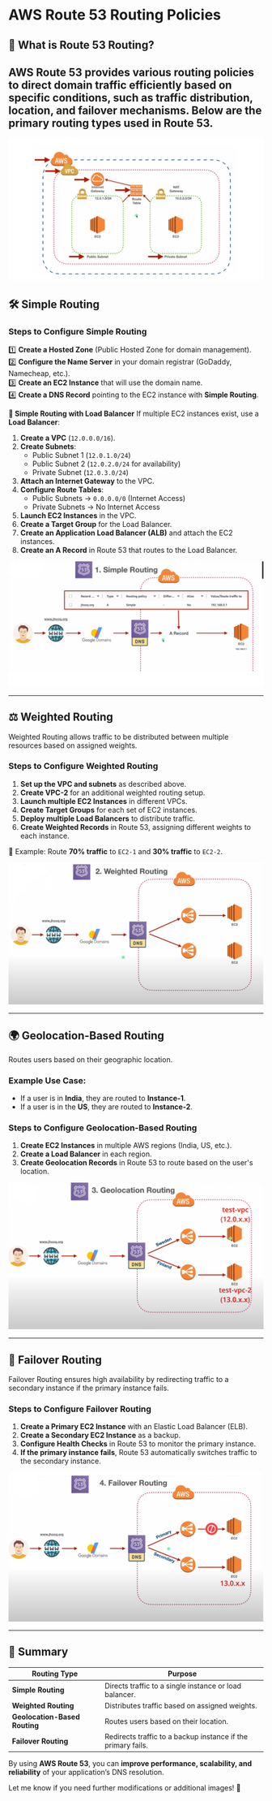# AWS Route 53 Routing Policies

## 📌 What is Route 53 Routing?
AWS **Route 53** provides various routing policies to direct domain traffic efficiently based on specific conditions, such as **traffic distribution, location, and failover mechanisms**. Below are the primary routing types used in Route 53.
---
![Networking structure](./Networking-Structure.png)

## 🛠 **Simple Routing**
### **Steps to Configure Simple Routing**
1️⃣ **Create a Hosted Zone** (Public Hosted Zone for domain management).  
2️⃣ **Configure the Name Server** in your domain registrar (GoDaddy, Namecheap, etc.).  
3️⃣ **Create an EC2 Instance** that will use the domain name.  
4️⃣ **Create a DNS Record** pointing to the EC2 instance with **Simple Routing**.

**📌 Simple Routing with Load Balancer**
If multiple EC2 instances exist, use a **Load Balancer**:
1. **Create a VPC** (`12.0.0.0/16`).
2. **Create Subnets**: 
   - Public Subnet 1 (`12.0.1.0/24`)
   - Public Subnet 2 (`12.0.2.0/24` for availability)
   - Private Subnet (`12.0.3.0/24`)
3. **Attach an Internet Gateway** to the VPC.
4. **Configure Route Tables**:
   - Public Subnets → `0.0.0.0/0` (Internet Access)
   - Private Subnets → No Internet Access
5. **Launch EC2 Instances** in the VPC.
6. **Create a Target Group** for the Load Balancer.
7. **Create an Application Load Balancer (ALB)** and attach the EC2 instances.
8. **Create an A Record** in Route 53 that routes to the Load Balancer.

![Simple Routing](./Simple-Routing.png)

---

## ⚖️ **Weighted Routing**
Weighted Routing allows traffic to be distributed between multiple resources based on assigned weights.

### **Steps to Configure Weighted Routing**
1. **Set up the VPC and subnets** as described above.
2. **Create VPC-2** for an additional weighted routing setup.
3. **Launch multiple EC2 Instances** in different VPCs.
4. **Create Target Groups** for each set of EC2 instances.
5. **Deploy multiple Load Balancers** to distribute traffic.
6. **Create Weighted Records** in Route 53, assigning different weights to each instance.

📌 Example: Route **70% traffic** to `EC2-1` and **30% traffic** to `EC2-2`.

![Weighted Routing](./Weighted-Routing-1.png)

---

## 🌍 **Geolocation-Based Routing**
Routes users based on their geographic location.

### **Example Use Case:**
- If a user is in **India**, they are routed to **Instance-1**.
- If a user is in the **US**, they are routed to **Instance-2**.

### **Steps to Configure Geolocation-Based Routing**
1. **Create EC2 Instances** in multiple AWS regions (India, US, etc.).
2. **Create a Load Balancer** in each region.
3. **Create Geolocation Records** in Route 53 to route based on the user's location.

![Geolocation Routing](./Geolocation.png)

---

## 🔄 **Failover Routing**
Failover Routing ensures high availability by redirecting traffic to a secondary instance if the primary instance fails.

### **Steps to Configure Failover Routing**
1. **Create a Primary EC2 Instance** with an Elastic Load Balancer (ELB).
2. **Create a Secondary EC2 Instance** as a backup.
3. **Configure Health Checks** in Route 53 to monitor the primary instance.
4. **If the primary instance fails**, Route 53 automatically switches traffic to the secondary instance.

![Failover Routing](./Failover.png)

---

## 📌 **Summary**
| Routing Type | Purpose |
|-------------|---------|
| **Simple Routing** | Directs traffic to a single instance or load balancer. |
| **Weighted Routing** | Distributes traffic based on assigned weights. |
| **Geolocation-Based Routing** | Routes users based on their location. |
| **Failover Routing** | Redirects traffic to a backup instance if the primary fails. |

By using **AWS Route 53**, you can **improve performance, scalability, and reliability** of your application’s DNS resolution.

Let me know if you need further modifications or additional images! 🚀
